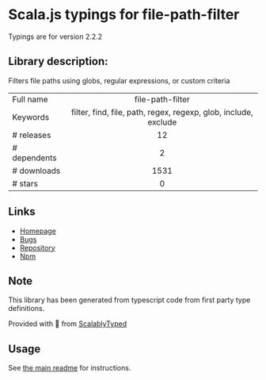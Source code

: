 
# Scala.js typings for file-path-filter

Typings are for version 2.2.2

## Library description:
Filters file paths using globs, regular expressions, or custom criteria

|                    |                 |
| ------------------ | :-------------: |
| Full name          | file-path-filter |
| Keywords           | filter, find, file, path, regex, regexp, glob, include, exclude |
| # releases         | 12 |
| # dependents       | 2 |
| # downloads        | 1531 |
| # stars            | 0 |

## Links
- [Homepage](https://jstools.dev/file-path-filter)
- [Bugs](https://github.com/JS-DevTools/file-path-filter/issues)
- [Repository](https://github.com/JS-DevTools/file-path-filter)
- [Npm](https://www.npmjs.com/package/file-path-filter)
    


## Note
This library has been generated from typescript code from first party type definitions.

Provided with :purple_heart: from [ScalablyTyped](https://github.com/oyvindberg/ScalablyTyped)

## Usage
See [the main readme](../../readme.md) for instructions.



